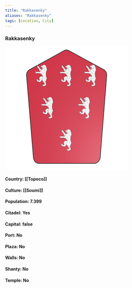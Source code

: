 ```yaml
---
title: "Rakkasenky"
aliases: "Rakkasenky"
tags: [Location, City]
---
```

### Rakkasenky
![](attachment/a44f598343cc5a8ea3e0c3b631b044b6.svg)

#### Country: [[Topoco]]

#### Culture: [[Soumi]]

#### Population: 7.399

#### Citadel: Yes

#### Capital: false

#### Port: No

#### Plaza: No

#### Walls: No

#### Shanty: No

#### Temple: No

